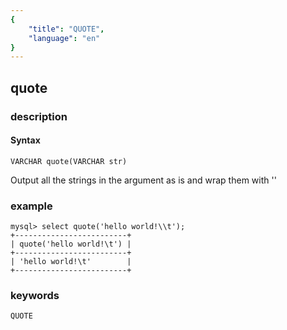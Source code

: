 ```yaml
---
{
    "title": "QUOTE",
    "language": "en"
}
---
```


<!-- 
Licensed to the Apache Software Foundation (ASF) under one
or more contributor license agreements.  See the NOTICE file
distributed with this work for additional information
regarding copyright ownership.  The ASF licenses this file
to you under the Apache License, Version 2.0 (the
"License"); you may not use this file except in compliance
with the License.  You may obtain a copy of the License at

  http://www.apache.org/licenses/LICENSE-2.0

Unless required by applicable law or agreed to in writing,
software distributed under the License is distributed on an
"AS IS" BASIS, WITHOUT WARRANTIES OR CONDITIONS OF ANY
KIND, either express or implied.  See the License for the
specific language governing permissions and limitations
under the License.
-->

## quote
### description
#### Syntax

`VARCHAR quote(VARCHAR str)`


Output all the strings in the argument as is and wrap them with ''

### example

```
mysql> select quote('hello world!\\t');
+-------------------------+
| quote('hello world!\t') |
+-------------------------+
| 'hello world!\t'        |
+-------------------------+
```
### keywords
    QUOTE
